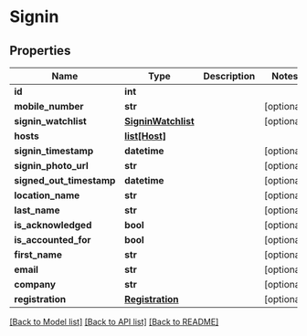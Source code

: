 # Signin

## Properties
Name | Type | Description | Notes
------------ | ------------- | ------------- | -------------
**id** | **int** |  | 
**mobile_number** | **str** |  | [optional] 
**signin_watchlist** | [**SigninWatchlist**](SigninWatchlist.md) |  | [optional] 
**hosts** | [**list[Host]**](Host.md) |  | 
**signin_timestamp** | **datetime** |  | [optional] 
**signin_photo_url** | **str** |  | [optional] 
**signed_out_timestamp** | **datetime** |  | [optional] 
**location_name** | **str** |  | [optional] 
**last_name** | **str** |  | [optional] 
**is_acknowledged** | **bool** |  | [optional] 
**is_accounted_for** | **bool** |  | [optional] 
**first_name** | **str** |  | [optional] 
**email** | **str** |  | [optional] 
**company** | **str** |  | [optional] 
**registration** | [**Registration**](Registration.md) |  | [optional] 

[[Back to Model list]](../README.md#documentation-for-models) [[Back to API list]](../README.md#documentation-for-api-endpoints) [[Back to README]](../README.md)


